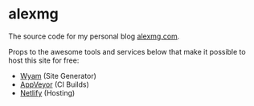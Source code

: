 alexmg
======

The source code for my personal blog [alexmg.com](https://alexmg.com).

Props to the awesome tools and services below that make it possible to host this site for free:

- [Wyam](https://wyam.io/) (Site Generator)
- [AppVeyor](http://www.appveyor.com) (CI Builds)
- [Netlify](http://www.netlify.com) (Hosting)